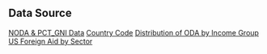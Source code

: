 ## Data Source
[NODA & PCT_GNI Data](https://data.oecd.org/oda/net-oda.htm)
[Country Code](www.oecd.org/migration/mig/34107835.xls)
[Distribution of ODA by Income Group](http://www.oecd.org/dac/stats/statisticsonresourceflowstodevelopingcountries.htm)
[US Foreign Aid by Sector](https://explorer.usaid.gov/data.html)